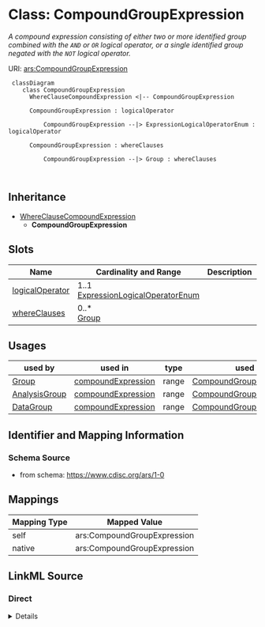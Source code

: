 # Class: CompoundGroupExpression


_A compound expression consisting of either two or more identified group combined with the `AND` or `OR` logical operator, or a single identified group negated with the `NOT` logical operator._





URI: [ars:CompoundGroupExpression](https://www.cdisc.org/ars/1-0/CompoundGroupExpression)



```mermaid
 classDiagram
    class CompoundGroupExpression
      WhereClauseCompoundExpression <|-- CompoundGroupExpression
      
      CompoundGroupExpression : logicalOperator
        
          CompoundGroupExpression --|> ExpressionLogicalOperatorEnum : logicalOperator
        
      CompoundGroupExpression : whereClauses
        
          CompoundGroupExpression --|> Group : whereClauses
        
      
```





## Inheritance
* [WhereClauseCompoundExpression](WhereClauseCompoundExpression.md)
    * **CompoundGroupExpression**



## Slots

| Name | Cardinality and Range | Description | Inheritance |
| ---  | --- | --- | --- |
| [logicalOperator](logicalOperator.md) | 1..1 <br/> [ExpressionLogicalOperatorEnum](ExpressionLogicalOperatorEnum.md) |  | [WhereClauseCompoundExpression](WhereClauseCompoundExpression.md) |
| [whereClauses](whereClauses.md) | 0..* <br/> [Group](Group.md) |  | [WhereClauseCompoundExpression](WhereClauseCompoundExpression.md) |





## Usages

| used by | used in | type | used |
| ---  | --- | --- | --- |
| [Group](Group.md) | [compoundExpression](compoundExpression.md) | range | [CompoundGroupExpression](CompoundGroupExpression.md) |
| [AnalysisGroup](AnalysisGroup.md) | [compoundExpression](compoundExpression.md) | range | [CompoundGroupExpression](CompoundGroupExpression.md) |
| [DataGroup](DataGroup.md) | [compoundExpression](compoundExpression.md) | range | [CompoundGroupExpression](CompoundGroupExpression.md) |






## Identifier and Mapping Information







### Schema Source


* from schema: https://www.cdisc.org/ars/1-0





## Mappings

| Mapping Type | Mapped Value |
| ---  | ---  |
| self | ars:CompoundGroupExpression |
| native | ars:CompoundGroupExpression |





## LinkML Source

<!-- TODO: investigate https://stackoverflow.com/questions/37606292/how-to-create-tabbed-code-blocks-in-mkdocs-or-sphinx -->

### Direct

<details>
```yaml
name: CompoundGroupExpression
description: A compound expression consisting of either two or more identified group
  combined with the `AND` or `OR` logical operator, or a single identified group negated
  with the `NOT` logical operator.
from_schema: https://www.cdisc.org/ars/1-0
rank: 1000
is_a: WhereClauseCompoundExpression
slot_usage:
  whereClauses:
    name: whereClauses
    domain_of:
    - WhereClauseCompoundExpression
    range: Group
    inlined: false

```
</details>

### Induced

<details>
```yaml
name: CompoundGroupExpression
description: A compound expression consisting of either two or more identified group
  combined with the `AND` or `OR` logical operator, or a single identified group negated
  with the `NOT` logical operator.
from_schema: https://www.cdisc.org/ars/1-0
rank: 1000
is_a: WhereClauseCompoundExpression
slot_usage:
  whereClauses:
    name: whereClauses
    domain_of:
    - WhereClauseCompoundExpression
    range: Group
    inlined: false
attributes:
  logicalOperator:
    name: logicalOperator
    from_schema: https://www.cdisc.org/ars/1-0
    rank: 1000
    alias: logicalOperator
    owner: CompoundGroupExpression
    domain_of:
    - WhereClauseCompoundExpression
    range: ExpressionLogicalOperatorEnum
    required: true
  whereClauses:
    name: whereClauses
    from_schema: https://www.cdisc.org/ars/1-0
    rank: 1000
    multivalued: true
    list_elements_ordered: true
    alias: whereClauses
    owner: CompoundGroupExpression
    domain_of:
    - WhereClauseCompoundExpression
    range: Group
    inlined: false

```
</details>
